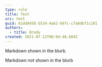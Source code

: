 ```yaml
---
type: rule
title: Test
uri: test
guid: 61dd8458-5534-4ab2-b6fc-c7a8db71c101
authors:
  - title: Brady
created: 2021-07-12T08:04:48.604Z
---
```

Markdown shown in the blurb.
<!--endintro-->
Markdown not shown in the blurb